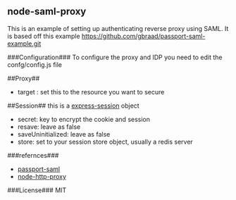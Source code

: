 node-saml-proxy
---
This is an example of setting up authenticating reverse proxy using SAML.
It is based off this example [https://github.com/gbraad/passport-saml-example.git
](https://github.com/gbraad/passport-saml-example.git)

###Configuration###
To configure the proxy and IDP you need to edit the confg/config.js file

##Proxy##
* target : set this to the resource you want to secure

##Session##
this is a [express-session](https://github.com/expressjs/session) object 
* secret: key to encrypt the cookie and session
* resave: leave as false
* saveUninitialized: leave as false
* store: set to your session store object, usually a redis server

###refernces###
* [passport-saml](https://github.com/bergie/passport-saml)
* [node-http-proxy](https://github.com/nodejitsu/node-http-proxy)

###License###
MIT
